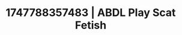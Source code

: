 ---
categories:
- Curvy goddess
- Thigh worship
- Passionate kisses
- Sapphic desires
- Romantasy erotica
image: /assets/images/1747788357483.jpg
layout: post
seo:
  description: Featured content with artistic ABDL Play, Scat Fetish. HD images available.
  keywords: ABDL Play, Scat Fetish
  og_image: /assets/images/1747788357483.jpg
  schema_type: VisualArtwork
tags:
- ABDL Play
- '#1747788357483'
- Scat Fetish
title: 1747788357483 | ABDL Play Scat Fetish
---